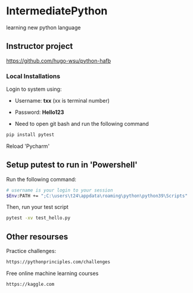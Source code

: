 # IntermediatePython
learning new python language

## Instructor project
https://github.com/hugo-wsu/python-hafb

### Local Installations

Login to system using:
- Username: **txx** (xx is terminal number)
- Password: **Hello123**

- Need to open git bash and run the following command
```bash
pip install pytest
```
Reload 'Pycharm'
## Setup putest to run in 'Powershell'
Run the following command:
```bash
# username is your login to your session 
$Env:PATH += ";C:\users\t24\appdata\roaming\python\python39\Scripts"
```
Then, run your test script
```bash
pytest -xv test_hello.py
```


## Other resourses
Practice challenges:
```bash
https://pythonprinciples.com/challenges
```

Free online machine learning courses
```bash
https://kaggle.com
```